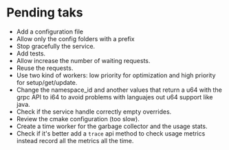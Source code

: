 # Pending taks
- Add a configuration file
- Allow only the config folders with a prefix
- Stop gracefully the service.
- Add tests.
- Allow increase the number of waiting requests.
- Reuse the requests.
- Use two kind of workers: low priority for optimization and high priority for setup/get/update.
- Change the namespace_id and another values that return a u64 with the grpc API to i64 to avoid problems with languajes
  out u64 support like java.
- Check if the service handle correctly empty overrides.
- Review the cmake configuration (too slow).
- Create a time worker for the garbage collector and the usage stats.
- Check if it's better add a `trace` api method to check usage metrics instead record all the metrics all the time.
